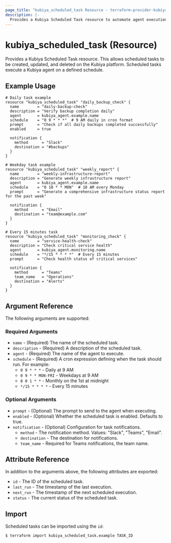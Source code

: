 ```yaml
---
page_title: "kubiya_scheduled_task Resource - terraform-provider-kubiya"
description: |-
  Provides a Kubiya Scheduled Task resource to automate agent execution.
---
```


# kubiya_scheduled_task (Resource)

Provides a Kubiya Scheduled Task resource. This allows scheduled tasks to be created, updated, and deleted on the Kubiya platform. Scheduled tasks execute a Kubiya agent on a defined schedule.

## Example Usage

```hcl
# Daily task example
resource "kubiya_scheduled_task" "daily_backup_check" {
  name        = "daily-backup-check"
  description = "Verify backup completion daily"
  agent       = kubiya_agent.example.name
  schedule    = "0 9 * * *"  # 9 AM daily in cron format
  prompt      = "Check if all daily backups completed successfully"
  enabled     = true
  
  notification {
    method      = "Slack"
    destination = "#backups"
  }
}

# Weekday task example
resource "kubiya_scheduled_task" "weekly_report" {
  name        = "weekly-infrastructure-report"
  description = "Generate weekly infrastructure report"
  agent       = kubiya_agent.example.name
  schedule    = "0 10 * * MON"  # 10 AM every Monday
  prompt      = "Generate a comprehensive infrastructure status report for the past week"
  
  notification {
    method      = "Email"
    destination = "team@example.com"
  }
}

# Every 15 minutes task
resource "kubiya_scheduled_task" "monitoring_check" {
  name        = "service-health-check"
  description = "Check critical service health"
  agent       = kubiya_agent.monitoring.name
  schedule    = "*/15 * * * *"  # Every 15 minutes
  prompt      = "Check health status of critical services"
  
  notification {
    method      = "Teams"
    team_name   = "Operations"
    destination = "Alerts"
  }
}
```

## Argument Reference

The following arguments are supported:

### Required Arguments

* `name` - (Required) The name of the scheduled task.
* `description` - (Required) A description of the scheduled task.
* `agent` - (Required) The name of the agent to execute.
* `schedule` - (Required) A cron expression defining when the task should run. For example:
  * `0 9 * * *` - Daily at 9 AM
  * `0 9 * * MON-FRI` - Weekdays at 9 AM
  * `0 0 1 * *` - Monthly on the 1st at midnight
  * `*/15 * * * *` - Every 15 minutes

### Optional Arguments

* `prompt` - (Optional) The prompt to send to the agent when executing.
* `enabled` - (Optional) Whether the scheduled task is enabled. Defaults to true.
* `notification` - (Optional) Configuration for task notifications.
  * `method` - The notification method. Values: "Slack", "Teams", "Email".
  * `destination` - The destination for notifications. 
  * `team_name` - Required for Teams notifications, the team name.

## Attribute Reference

In addition to the arguments above, the following attributes are exported:

* `id` - The ID of the scheduled task.
* `last_run` - The timestamp of the last execution.
* `next_run` - The timestamp of the next scheduled execution.
* `status` - The current status of the scheduled task.

## Import

Scheduled tasks can be imported using the `id`:

```
$ terraform import kubiya_scheduled_task.example TASK_ID
``` 